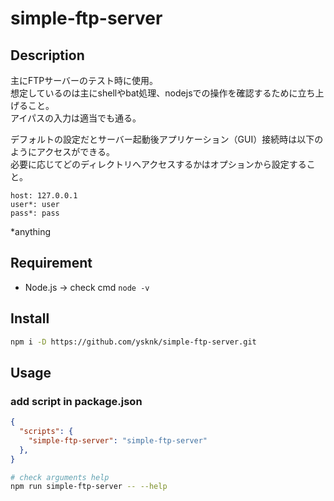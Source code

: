 # simple-ftp-server

## Description

主にFTPサーバーのテスト時に使用。  
想定しているのは主にshellやbat処理、nodejsでの操作を確認するために立ち上げること。  
アイパスの入力は適当でも通る。

デフォルトの設定だとサーバー起動後アプリケーション（GUI）接続時は以下のようにアクセスができる。  
必要に応じてどのディレクトリへアクセスするかはオプションから設定すること。  

```
host: 127.0.0.1
user*: user
pass*: pass
```
*anything

## Requirement

* Node.js -> check cmd `node -v`

## Install

```sh
npm i -D https://github.com/ysknk/simple-ftp-server.git
```

## Usage

### add script in package.json

```json
{
  "scripts": {
    "simple-ftp-server": "simple-ftp-server"
  },
}
```

```sh
# check arguments help
npm run simple-ftp-server -- --help
```
